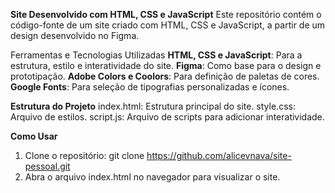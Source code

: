 **Site Desenvolvido com HTML, CSS e JavaScript**
Este repositório contém o código-fonte de um site criado com HTML, CSS e JavaScript, a partir de um design desenvolvido no Figma.

Ferramentas e Tecnologias Utilizadas
**HTML, CSS e JavaScript**: Para a estrutura, estilo e interatividade do site.
**Figma**: Como base para o design e prototipação.
**Adobe Colors e Coolors**: Para definição de paletas de cores.
**Google Fonts**: Para seleção de tipografias personalizadas e ícones.

**Estrutura do Projeto**
index.html: Estrutura principal do site.
style.css: Arquivo de estilos.
script.js: Arquivo de scripts para adicionar interatividade.

**Como Usar**
1) Clone o repositório: git clone https://github.com/alicevnava/site-pessoal.git
2) Abra o arquivo index.html no navegador para visualizar o site.
